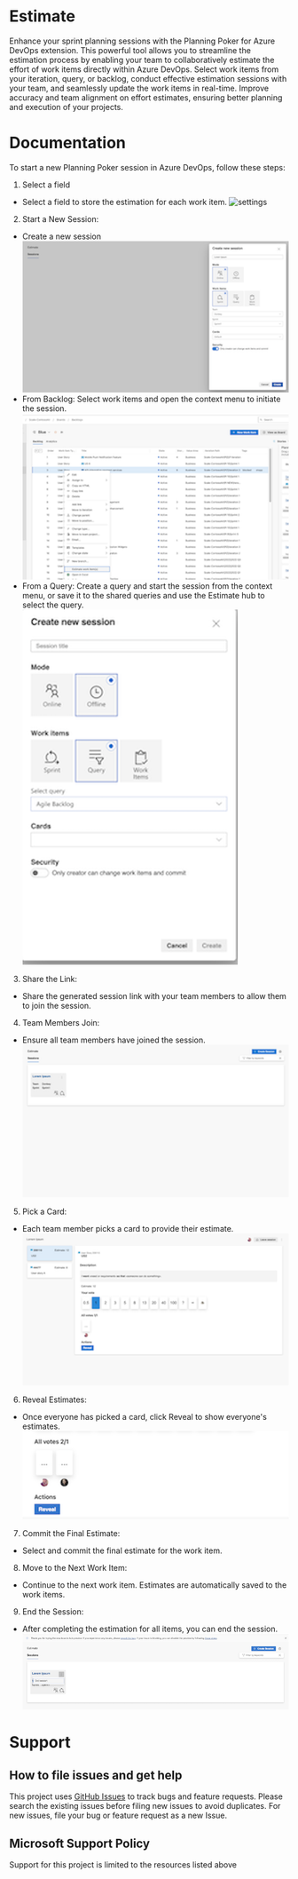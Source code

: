 # Estimate

Enhance your sprint planning sessions with the Planning Poker for Azure DevOps extension. This powerful tool allows you to streamline the estimation process by enabling your team to collaboratively estimate the effort of work items directly within Azure DevOps. Select work items from your iteration, query, or backlog, conduct effective estimation sessions with your team, and seamlessly update the work items in real-time. Improve accuracy and team alignment on effort estimates, ensuring better planning and execution of your projects.

# Documentation

To start a new Planning Poker session in Azure DevOps, follow these steps:

1. Select a field
- Select a field to store the estimation for each work item.
![settings](marketplace/images/images/settings.png)
2. Start a New Session:
-  Create a new session
![CreateSession](marketplace/images/CreateSession.png)
- From Backlog: Select work items and open the context menu to initiate the session.
![backlogView](marketplace/images/backlogView.png)
- From a Query: Create a query and start the session from the context menu, or save it to the shared queries and use the Estimate hub to select the query.
![estimateQuery](marketplace/images/estimateQuery.png)
3. Share the Link:
- Share the generated session link with your team members to allow them to join the session.
4. Team Members Join:
- Ensure all team members have joined the session.
![mySession](marketplace/images/mySession.png)
5. Pick a Card:
- Each team member picks a card to provide their estimate.
![vote](marketplace/images//vote.png)
6. Reveal Estimates:
- Once everyone has picked a card, click Reveal to show everyone's estimates.
![reveal](marketplace/images/revealEstimate.png)
7. Commit the Final Estimate:
- Select and commit the final estimate for the work item.
8. Move to the Next Work Item:
- Continue to the next work item. Estimates are automatically saved to the work items.
9. End the Session:
- After completing the estimation for all items, you can end the session.
![EndSesiion](marketplace/images/EndSession.png)

# Support

## How to file issues and get help

This project uses [GitHub Issues](https://github.com/microsoft/azure-boards-estimate/issues) to track bugs and feature requests. Please search the existing issues before filing new issues to avoid duplicates. For new issues, file your bug or feature request as a new Issue. 

## Microsoft Support Policy

Support for this project is limited to the resources listed above